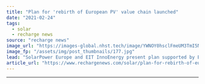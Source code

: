 ```yaml
---
title: "Plan for 'rebirth of European PV' value chain launched"
date: "2021-02-24"
tags: 
  - solar
  - recharge news
source: "recharge news"
image_url: "https://images-global.nhst.tech/image/YWNOY0hsclFmeUM3TmI5NUs4U2h5ZW5PNFpKUHc2TWNZMmpuYzdXYjdRcz0=/nhst/binary/caaf48c4aa860f54c6007311c99f02be"
image_fp: "/assets/img/post_thumbnails/177.jpg"
lead: "SolarPower Europe and EIT InnoEnergy present plan supported by EU Commission to capture demand from an expected 20GW of solar additions per year"
article_url: "https://www.rechargenews.com/solar/plan-for-rebirth-of-european-pv-value-chain-launched/2-1-969356"
---
```


---
